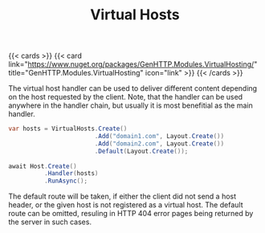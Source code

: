 ﻿---
title: Virtual Hosts
description: 'Allows to handle requests depending on the host specified by the client (to serve multiple domains using a single server).'
cascade:
  type: docs
---

{{< cards >}}
{{< card link="https://www.nuget.org/packages/GenHTTP.Modules.VirtualHosting/" title="GenHTTP.Modules.VirtualHosting" icon="link" >}}
{{< /cards >}}

The virtual host handler can be used to deliver different content
depending on the host requested by the client. Note, that the
handler can be used anywhere in the handler chain, but usually it is
most benefitial as the main handler.

```csharp
var hosts = VirtualHosts.Create()
                        .Add("domain1.com", Layout.Create())
                        .Add("domain2.com", Layout.Create())
                        .Default(Layout.Create());
                        
await Host.Create()
          .Handler(hosts)
          .RunAsync();
```

The default route will be taken, if either the client did not 
send a host header, or the given host is not registered as a
virtual host. The default route can be omitted, resuling in
HTTP 404 error pages being returned by the server in such cases.
